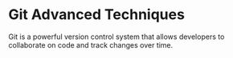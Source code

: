 # Git Advanced Techniques
Git is a powerful version control system that allows developers to collaborate on code and track changes over time.
